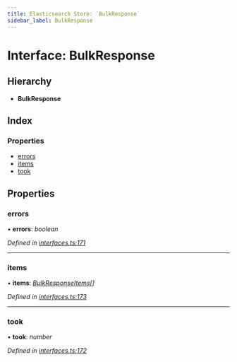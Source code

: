 ```yaml
---
title: Elasticsearch Store: `BulkResponse`
sidebar_label: BulkResponse
---
```


# Interface: BulkResponse

## Hierarchy

* **BulkResponse**

## Index

### Properties

* [errors](bulkresponse.md#errors)
* [items](bulkresponse.md#items)
* [took](bulkresponse.md#took)

## Properties

###  errors

• **errors**: *boolean*

*Defined in [interfaces.ts:171](https://github.com/terascope/teraslice/blob/78714a985/packages/elasticsearch-store/src/interfaces.ts#L171)*

___

###  items

• **items**: *[BulkResponseItems](../overview.md#bulkresponseitems)[]*

*Defined in [interfaces.ts:173](https://github.com/terascope/teraslice/blob/78714a985/packages/elasticsearch-store/src/interfaces.ts#L173)*

___

###  took

• **took**: *number*

*Defined in [interfaces.ts:172](https://github.com/terascope/teraslice/blob/78714a985/packages/elasticsearch-store/src/interfaces.ts#L172)*
